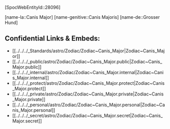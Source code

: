 ﻿---
confidential: public
isDeleted: false
isReadOnly: false
tags:
- astro/Zodiac
type: Zodiac
---

[SpocWebEntityId::28096]



[name-la::Canis Major]
[name-genitive::Canis Majoris]
[name-de::Grosser Hund]


## Confidential Links & Embeds: 
- [[../../../_Standards/astro/Zodiac/Zodiac~Canis_Major|Zodiac~Canis_Major]] 
- [[../../../_public/astro/Zodiac/Zodiac~Canis_Major.public|Zodiac~Canis_Major.public]] 
- [[../../../_internal/astro/Zodiac/Zodiac~Canis_Major.internal|Zodiac~Canis_Major.internal]] 
- [[../../../_protect/astro/Zodiac/Zodiac~Canis_Major.protect|Zodiac~Canis_Major.protect]] 
- [[../../../_private/astro/Zodiac/Zodiac~Canis_Major.private|Zodiac~Canis_Major.private]] 
- [[../../../_personal/astro/Zodiac/Zodiac~Canis_Major.personal|Zodiac~Canis_Major.personal]] 
- [[../../../_secret/astro/Zodiac/Zodiac~Canis_Major.secret|Zodiac~Canis_Major.secret]] 
